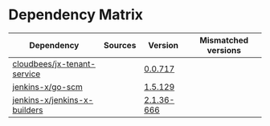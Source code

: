 # Dependency Matrix

Dependency | Sources | Version | Mismatched versions
---------- | ------- | ------- | -------------------
[cloudbees/jx-tenant-service](https://github.com/cloudbees/jx-tenant-service) |  | [0.0.717](https://github.com/cloudbees/jx-tenant-service/releases/tag/v0.0.717) | 
[jenkins-x/go-scm](https://github.com/jenkins-x/go-scm) |  | [1.5.129]() | 
[jenkins-x/jenkins-x-builders](https://github.com/jenkins-x/jenkins-x-builders) |  | [2.1.36-666]() | 
